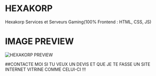 # HEXAKORP
Hexakorp Services et Serveurs Gaming(100% Frontend : HTML, CSS, JS)

# IMAGE PREVIEW
![HEXAKORP PREVIEW](https://i.imgur.com/GtvGFRD.jpeg)

##CONTACTE MOI SI TU VEUX UN DEVIS ET QUE JE TE FASSE UN SITE INTERNET VITRINE COMME CELUI-CI !!!

